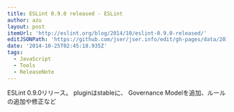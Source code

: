 ```yaml
---
title: ESLint 0.9.0 released - ESLint
author: azu
layout: post
itemUrl: 'http://eslint.org/blog/2014/10/eslint-0.9.0-released/'
editJSONPath: 'https://github.com/jser/jser.info/edit/gh-pages/data/2014/10/index.json'
date: '2014-10-25T02:45:18.935Z'
tags:
  - JavaScript
  - Tools
  - ReleaseNote
---
```

ESLint 0.9.0リリース。
pluginはstableに、 Governance Modelを追加、ルールの追加や修正など
